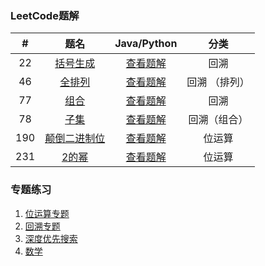 ### LeetCode题解

|  #   |                             题名                             |              Java/Python               |     分类      |
| :--: | :----------------------------------------------------------: | :------------------------------------: | :-----------: |
|  22  | [括号生成](https://leetcode-cn.com/problems/generate-parentheses/) | [查看题解](22-generate-parentheses.md) |     回溯      |
|  46  |   [全排列](https://leetcode-cn.com/problems/permutations/)   |     [查看题解](46-permutations.md)     | 回溯 （排列） |
|  77  |    [组合](https://leetcode-cn.com/problems/combinations/)    |     [查看题解](77-combinations.md)     |     回溯      |
|  78  |      [子集](https://leetcode-cn.com/problems/subsets/)       |       [查看题解](78-subsets.md)        | 回溯（组合）  |
| 190  | [ 颠倒二进制位](https://leetcode-cn.com/problems/reverse-bits/) |    [查看题解](190-reverse-bits.md)     |    位运算     |
| 231  |   [2的幂](https://leetcode-cn.com/problems/power-of-two/)    |    [查看题解](231-power-of-two.md)     |    位运算     |



### 专题练习

1. [位运算专题](./bit-manipulation/)
2. [回溯专题](./backtracking/)
3. [深度优先搜索](./depth-first-search/)
4. [数学](./math/)

